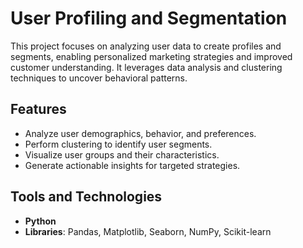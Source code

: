 # User Profiling and Segmentation

This project focuses on analyzing user data to create profiles and segments, enabling personalized marketing strategies and improved customer understanding. It leverages data analysis and clustering techniques to uncover behavioral patterns.

## Features
- Analyze user demographics, behavior, and preferences.
- Perform clustering to identify user segments.
- Visualize user groups and their characteristics.
- Generate actionable insights for targeted strategies.

## Tools and Technologies
- **Python**
- **Libraries**: Pandas, Matplotlib, Seaborn, NumPy, Scikit-learn
